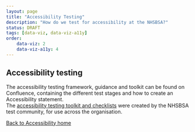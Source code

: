 ```yaml
---
layout: page
title: "Accessibility Testing"
description: "How do we test for accessibility at the NHSBSA?"
status: DRAFT
tags: [data-viz, data-viz-a11y]
order:
    data-viz: 2
    data-viz-a11y: 4
---
```

## Accessibility testing  

 The accessibility testing framework, guidance and toolkit can be found on Confluence, containing the different test stages and how to create an Accessibility statement.  
 The [accessibility testing toolkit and checklists][toolkit] were created by the NHSBSA test community, for use across the organisation.  
     
  
    
[Back to Accessibility home](../accessibility/a11y.md)  


 [toolkit]: https://bsa2468.atlassian.net/wiki/spaces/CoP/pages/420806732/ACCESSIBILITY+TESTING+-+Core+Test+Framework+2
     
